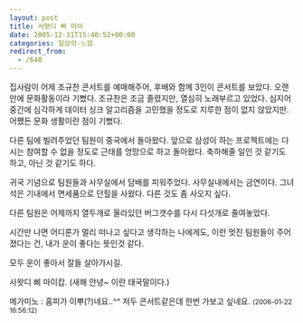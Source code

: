 ```yaml
---
layout: post
title: 사왓디 삐 마이
date: 2005-12-31T15:40:52+00:00
categories: 일상의-느낌
redirect_from:
  - /640
---
```


집사람이 어제 조규찬 콘서트를 예매해주어, 후배와 함께 3인이 콘서트를 보았다. 오랜만에 문화활동이라 기뻤다. 조규찬은 조금 졸렸지만, 열심히 노래부르고 있었다. 심지어 중간에 심각하게 데이터 싱크 알고리즘을 고민했을 정도로 지루한 점이 없지 않았지만. 어쨌든 문화 생활이란 점이 기뻤다.

다른 팀에 빌려주었던 팀원이 중국에서 돌아왔다. 앞으로 삼성이 하는 프로젝트에는 다시는 참여할 수 없을 정도로 근태를 엉망으로 하고 돌아왔다. 축하해줄 일인 것 같기도 하고, 아닌 것 같기도 하다.

귀국 기념으로 팀원들과 사무실에서 담배를 피워주었다. 사무실내에서는 금연이다. 그녀석은 기내에서 면세품으로 던힐을 사왔다. 다른 것도 좀 사오지 싶다.

다른 팀원은 어제까지 열두개로 올라있던 버그갯수를 다시 다섯개로 줄여놓았다.

시간만 나면 어디론가 멀리 떠나고 싶다고 생각하는 나에게도, 이런 멋진 팀원들이 주어졌다는 건, 내가 운이 좋다는 뜻인것 같다.

모두 운이 좋아서 잘들 살아가시길.

사왓디 삐 마이캅. (새해 안녕~ 이란 태국말이다.)
<div id=comments>
<div class=comment>
<!--- cmt:1054 --->
<!--- mail: --->
<!--- parent:0 --->
메가미노 : 
홈피가 이뿌(?)네요..^^ 저두 콘서트같은데 한번 가보고 싶네요.
 <small>(2006-01-22 16:56:12)</small>
</div>
</div>
